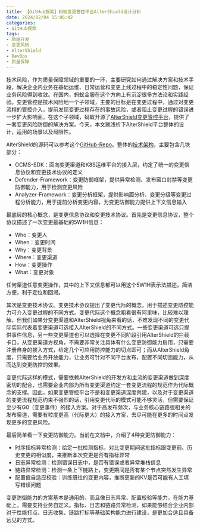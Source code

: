 ```yaml
---
title: 【GitHub探索】蚂蚁变更管控平台AlterShield设计分析
date: 2024/02/04 15:06:42
categories:
- GitHub探索
tags:
- 后端开发
- 变更风险
- AlterShield
- DevOps
- 质量保障
---
```


技术风险，作为质量保障领域的重要的一环，主要研究如何通过解决方案和技术手段，解决企业内业务在基础运维、日常运营和变更上线过程中的稳定性问题，保证业务风险得到收敛。在国内，蚂蚁金服在这个方向上有沉淀很多方法论和实践经验。变更管控是技术风险地一个子领域，主要的目标是在变更过程中，通过对变更流程的管控介入，提前发现变更过程存在的事故风险，或者阻止变更过程的错误进一步扩大影响面。在这个子领域，蚂蚁开源了[AlterShield变更管控平台](https://altershield.io/zh-CN/docs/introduction/what-is-altershield/)，提供了一套变更风险防御的解决方案。今天，本文就浅析下AlterShield平台整体的设计，适用的场景以及局限性。

AlterShield的源码可以参考这个[GitHub-Repo](https://github.com/traas-stack/altershield)。整体的[技术架构](https://altershield.io/zh-CN/blog/welcome-altershield-v0.1)，主要包含几块部分：

<!-- more -->

- OCMS-SDK：面向变更渠道和K8S运维平台的接入层，约定了统一的变更信息协议和变更技术协议的定义
- Defender-Framework：变更防御框架，提供异常检测、发布窗口封禁等变更防御能力，用于检测变更风险
- Analyzer-Framework：变更分析框架，提供影响面分析、变更分级等变更过程分析能力，用于提前分析变更内容，为变更防御能力提供上下文信息输入

最底层的核心概念，是变更信息协议和变更技术协议。首先是变更信息协议，整个协议描述了一次变更最基础的5W1H信息：

- Who：变更人
- When：变更时间
- Why：变更背景
- Where：变更渠道
- How：变更操作
- What：变更对象

任何渠道任意变更操作，其中的上下文信息都可以用这个5W1H表示法描述，简洁方便，利于定位和回溯。

其次是变更技术协议。变更技术协议提出了变更代际的概念，用于描述变更防控能力可介入变更过程的不同方式。变更代际这个概念粗看很有阿里味，比较难以理解，但我们如果分变更渠道和AlterShield视角来看的话，不难发现不同的变更代际实际代表着变更渠道可选接入AlterShield的不同方式。一些变更渠道可选只提供事件信息，另一些变更渠道也可以选择在变更不同阶段引用AlterShield的拦截卡口，从变更渠道方视角，不需要非常关注具体有什么变更防御能力启用，只需要注册自身的接入方式，给定几个可应用防控能力的切点即可；而从AlterShield角度，只需要给业务开放能力，让业务可针对不同平台发布，配置不同切面能力，从而达到变更防控的效果。

变更代际这样的模式，需要依赖AlterShield的开发方和主流的变更渠道做到深度密切的配合，也需要企业内部为所有变更渠道约定一套变更流程的规范作为代际概念的支撑。因此，如果变更管控平台不是和变更渠道深度共建，以及对于变更渠道的变更流程规范约束不强烈的话，引用变更代际的模式可能不够灵活，但需要保证至少有G0（变更事件）的接入方案。对于高发布频次，与业务核心链路强相关的发布渠道，需要有粒度更高（代际更大）的接入方案，去尽可能在更多的时间点发现更多的变更风险。

最后简单看一下变更防御能力。当前在文档中，介绍了4种变更防御能力：

- 时序指标异常检测：给定一批检测指标，对比变更期间这批指标跟变更前、历史变更的相似度，来推断本次变更是否有指标异常
- 日志异常检测：检测错误日志中，是否有错误或者异常堆栈信息
- 链路异常检测：检测一条上下链路上，变更期间是否有某个节点突然发生异常
- 配置值自适应校验：训练既往的变更内容，推断更新的KV是否可能有人工填写错误问题

变更防御能力的方案基本是通用的，而且像日志异常、配置校验等能力，在能力基础上，需要支持业务自定义。指标、日志和链路异常检测，如果能够结合企业内部对于性能打点、日志收集、链路打标等基础架构能力进行建设，是更加合适且具备远见的方式。
